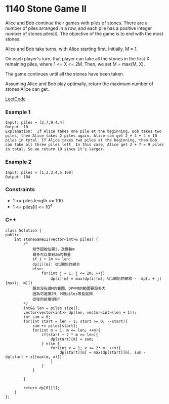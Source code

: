 # 1140 Stone Game II

Alice and Bob continue their games with piles of stones.  There are a number of piles arranged in a row, and each pile has a positive integer number of stones piles[i].  The objective of the game is to end with the most stones. 

Alice and Bob take turns, with Alice starting first.  Initially, M = 1.

On each player's turn, that player can take all the stones in the first X remaining piles, where 1 <= X <= 2M.  Then, we set M = max(M, X).

The game continues until all the stones have been taken.

Assuming Alice and Bob play optimally, return the maximum number of stones Alice can get.

[LeetCode](https://leetcode.cn/problems/stone-game-ii/)


### Example 1

```
Input: piles = [2,7,9,4,4]
Output: 10
Explanation:  If Alice takes one pile at the beginning, Bob takes two piles, then Alice takes 2 piles again. Alice can get 2 + 4 + 4 = 10 piles in total. If Alice takes two piles at the beginning, then Bob can take all three piles left. In this case, Alice get 2 + 7 = 9 piles in total. So we return 10 since it's larger.
```

### Example 2

```
Input: piles = [1,2,3,4,5,100]
Output: 104
```

### Constraints

* 1 <= piles.length <= 100
* 1 <= piles[i] <= 10<sup>4</sup>

### C++ 

```
class Solution {
public:
    int stoneGameII(vector<int>& piles) {
        /*
            給予起始位置i，及變數m
            最多可以拿到2m的數量
            if i + 2m >= len:
            dp[i][m]: 從i開始的總合
            else:
                for(int j = 1; j <= 2m; ++j)
                    dp[i][m] = max(dp[i][m], 從i開始的總和 -  dp[i + j][max(j, m)])
            題目沒有講M的範圍，DP中M的範圍要設多大
            因為可選擇2M, M設piles等長就夠
            從後向前推導DP
        */
        int&& len = piles.size();
        vector<vector<int>> dp(len, vector<int>(len + 1));
        int sum = 0;
        for(int start = len - 1; start >= 0; --start){
            sum += piles[start];
            for(int m = 1; m <= len; ++m){
                if(start + 2 * m >= len){
                    dp[start][m] = sum;
                } else {
                    for(int x = 1; x <= 2* m; ++x){
                        dp[start][m] = max(dp[start][m], sum - dp[start + x][max(m, x)]);
                    }
                }
            }

        }
        
        return dp[0][1];
    }
};
```